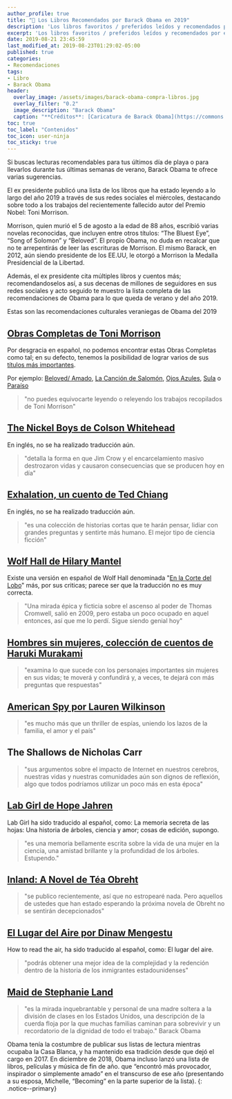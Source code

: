 ```yaml
---
author_profile: true
title: "📖 Los Libros Recomendados por Barack Obama en 2019"
description: 'Los libros favoritos / preferidos leídos y recomendados por el ex-presidente de EE.UU: Barack Obama'
excerpt: 'Los libros favoritos / preferidos leídos y recomendados por el ex-presidente de EE.UU: Barack Obama'
date: 2019-08-21 23:45:59
last_modified_at: 2019-08-23T01:29:02-05:00
published: true
categories:
- Recomendaciones
tags:
- Libro
- Barack Obama
header:
  overlay_image: /assets/images/barack-obama-compra-libros.jpg
  overlay_filter: "0.2"
  image_description: "Barack Obama"
  caption: "**Créditos**: [Caricatura de Barack Obama](https://commons.wikimedia.org/wiki/File:Barack_Obama_-_Caricature_(32125530305).jpg) por [DonkeyHotey](https://www.flickr.com/photos/donkeyhotey) bajo licencia [CC BY 2.0](https://creativecommons.org/licenses/by/2.0/deed.en)"
toc: true
toc_label: "Contenidos"
toc_icon: user-ninja
toc_sticky: true
---
```


Si buscas lecturas recomendables para tus últimos día de playa o para llevarlos durante tus últimas semanas de verano, Barack Obama te ofrece varias sugerencias.

El ex presidente publicó una lista de los libros que ha estado leyendo a lo largo del año 2019 a través de sus redes sociales el miércoles, destacando sobre todo a los trabajos del recientemente fallecido autor del Premio Nobel: Toni Morrison.


Morrison, quien murió el 5 de agosto a la edad de 88 años, escribió varias novelas reconocidas, que incluyen entre otros títulos: “The Bluest Eye”, “Song of Solomon” y “Beloved”. El propio Obama, no duda en recalcar que no te arrepentirás de leer las escrituras de Morrison. El mismo Barack, en 2012, aún siendo presidente de los EE.UU, le otorgó a Morrison la Medalla Presidencial de la Libertad.

Además, el ex presidente cita múltiples libros y cuentos más; recomendandoselos así, a sus decenas de millones de seguidores en sus redes sociales y acto seguido te muestro la lista completa de las recomendaciones de Obama para lo que queda de verano y del año 2019.

Estas son las recomendaciones culturales veraniegas de Obama del 2019

## [Obras Completas de Toni Morrison](https://amzn.to/2MziuIA)
Por desgracia en español, no podemos encontrar estas Obras Completas como tal; en su defecto, tenemos la posibilidad de lograr varios de sus [títulos más importantes](/libreria#toni-morrison).

Por ejemplo: [Beloved/ Amado](https://amzn.to/2L38unG), [La Canción de Salomón](https://amzn.to/2Mw2WFt), [Ojos Azules](https://amzn.to/2L0ITeT), [Sula](https://amzn.to/2NpiH0v) o [Paraíso](https://amzn.to/2MxjInE)

> "no puedes equivocarte leyendo o releyendo los trabajos recopilados de Toni Morrison"

## [The Nickel Boys de Colson Whitehead](https://amzn.to/2Nr7Q6i)
En inglés, no se ha realizado traducción aún.

> "detalla la forma en que Jim Crow y el encarcelamiento masivo destrozaron vidas y causaron consecuencias que se producen hoy en día"

## [Exhalation, un cuento de Ted Chiang](https://amzn.to/2KQKJ3n)
En inglés, no se ha realizado traducción aún.

> "es una colección de historias cortas que te harán pensar, lidiar con grandes preguntas y sentirte más humano. El mejor tipo de ciencia ficción"

## [Wolf Hall de Hilary Mantel](https://amzn.to/2Npz25l)
Existe una versión en español de Wolf Hall denominada "[En la Corte del Lobo](https://amzn.to/2MwBgQM)" más, por sus criticas; parece ser que la traducción no es muy correcta.

> "Una mirada épica y ficticia sobre el ascenso al poder de Thomas Cromwell, salió en 2009, pero estaba un poco ocupado en aquel entonces, así que me lo perdí. Sigue siendo genial hoy"

## [Hombres sin mujeres, colección de cuentos de Haruki Murakami](https://amzn.to/2L2mhuK)

> "examina lo que sucede con los personajes importantes sin mujeres en sus vidas; te moverá y confundirá y, a veces, te dejará con más preguntas que respuestas"

## [American Spy por Lauren Wilkinson](https://amzn.to/2NriXfA)

> "es mucho más que un thriller de espías, uniendo los lazos de la familia, el amor y el país"

## The Shallows de Nicholas Carr

> "sus argumentos sobre el impacto de Internet en nuestros cerebros, nuestras vidas y nuestras comunidades aún son dignos de reflexión, algo que todos podríamos utilizar un poco más en esta época"

## [Lab Girl de Hope Jahren](https://amzn.to/2KOk5I6)

Lab Girl ha sido traducido al español, como: La memoria secreta de las hojas: Una historia de árboles, ciencia y amor; cosas de edición, supongo.

> "es una memoria bellamente escrita sobre la vida de una mujer en la ciencia, una amistad brillante y la profundidad de los árboles. Estupendo."

## [Inland: A Novel de Téa Obreht](https://amzn.to/2NpysVe)

> "se publico recientemente, así que no estropearé nada. Pero aquellos de ustedes que han estado esperando la próxima novela de Obreht no se sentirán decepcionados"

## [El Lugar del Aire por Dinaw Mengestu](https://amzn.to/2KNSRRW)

How to read the air, ha sido traducido al español, como: El lugar del aire.

> "podrás obtener una mejor idea de la complejidad y la redención dentro de la historia de los inmigrantes estadounidenses"

## [Maid de Stephanie Land](https://amzn.to/2ZmRuxR)

> "es la mirada inquebrantable y personal de una madre soltera a la división de clases en los Estados Unidos, una descripción de la cuerda floja por la que muchas familias caminan para sobrevivir y un recordatorio de la dignidad de todo el trabajo."
> Barack Obama

Obama tenía la costumbre de publicar sus listas de lectura mientras ocupaba la Casa Blanca, y ha mantenido esa tradición desde que dejó el cargo en 2017. En diciembre de 2018, Obama incluso lanzó una lista de libros, películas y música de fin de año. que “encontró más provocador, inspirador o simplemente amado” en el transcurso de ese año (presentando a su esposa, Michelle, “Becoming” en la parte superior de la lista).
{: .notice--primary}